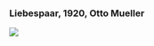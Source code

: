 ### Liebespaar, 1920, Otto Mueller
<img src="https://64.media.tumblr.com/b3828f4040b2b76372e9f549a004e062/e1f588b25db750d4-d8/s400x600/8a321850aa02f5c690a1047c1b9664482073e591.jpg">
